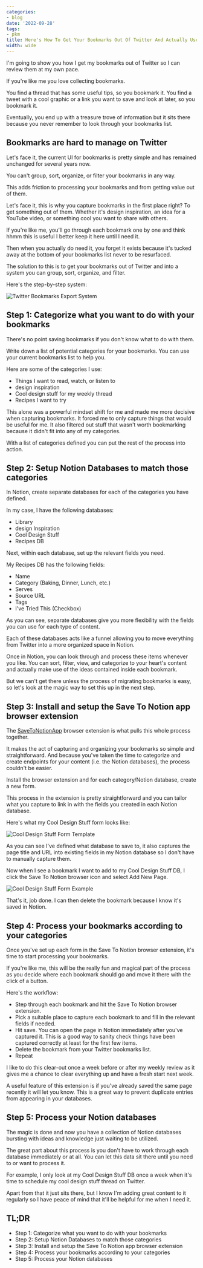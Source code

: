 ```yaml
---
categories:
- blog
date: '2022-09-28'
tags:
- pkm
title: Here's How To Get Your Bookmarks Out Of Twitter And Actually Use Them
width: wide
---
```


I'm going to show you how I get my bookmarks out of Twitter so I can review them at my own pace.

If you're like me you love collecting bookmarks.

You find a thread that has some useful tips, so you bookmark it. You find a tweet with a cool graphic or a link you want to save and look at later, so you bookmark it. 

Eventually, you end up with a treasure trove of information but it sits there because you never remember to look through your bookmarks list.

## Bookmarks are hard to manage on Twitter

Let's face it, the current UI for bookmarks is pretty simple and has remained unchanged for several years now.

You can't group, sort, organize, or filter your bookmarks in any way.  

This adds friction to processing your bookmarks and from getting value out of them.

Let's face it, this is why you capture bookmarks in the first place right? To get something out of them. Whether it's design inspiration, an idea for a YouTube video, or something cool you want to share with others.

If you're like me, you'll go through each bookmark one by one and think hhmm this is useful I better keep it here until I need it. 

Then when you actually do need it, you forget it exists because it's tucked away at the bottom of your bookmarks list never to be resurfaced.

The solution to this is to get your bookmarks out of Twitter and into a system you can group, sort, organize, and filter.

Here's the step-by-step system:

![Twitter Bookmarks Export System](/assets/images/2022/MXA22018/MXA22018-overview.excalidraw.png)

## Step 1: Categorize what you want to do with your bookmarks

There's no point saving bookmarks if you don't know what to do with them.

Write down a list of potential categories for your bookmarks. You can use your current bookmarks list to help you. 

Here are some of the categories I use:
- Things I want to read, watch, or listen to
- design inspiration 
- Cool design stuff for my weekly thread
- Recipes I want to try

This alone was a powerful mindset shift for me and made me more decisive when capturing bookmarks. It forced me to only capture things that would be useful for me. It also filtered out stuff that wasn't worth bookmarking because it didn't fit into any of my categories.

With a list of categories defined you can put the rest of the process into action.

## Step 2: Setup Notion Databases to match those categories

In Notion, create separate databases for each of the categories you have defined. 

In my case, I have the following databases:
- Library
- design Inspiration
- Cool Design Stuff
- Recipes DB

Next, within each database, set up the relevant fields you need.

My Recipes DB has the following fields:
- Name
- Category (Baking, Dinner, Lunch, etc.)
- Serves
- Source URL
- Tags
- I've Tried This (Checkbox)

As you can see, separate databases give you more flexibility with the fields you can use for each type of content.

Each of these databases acts like a funnel allowing you to move everything from Twitter into a more organized space in Notion. 

Once in Notion, you can look through and process these items whenever you like. You can sort, filter, view, and categorize to your heart's content and actually make use of the ideas contained inside each bookmark.

But we can't get there unless the process of migrating bookmarks is easy, so let's look at the magic way to set this up in the next step.

## Step 3: Install and setup the Save To Notion app browser extension

The [SaveToNotionApp](https://twitter.com/SaveToNotionApp) browser extension is what pulls this whole process together. 

It makes the act of capturing and organizing your bookmarks so simple and straightforward. And because you've taken the time to categorize and create endpoints for your content (i.e. the Notion databases), the process couldn't be easier.

Install the browser extension and for each category/Notion database, create a new form.

This process in the extension is pretty straightforward and you can tailor what you capture to link in with the fields you created in each Notion database.

Here's what my Cool Design Stuff form looks like: 

![Cool Design Stuff Form Template](/assets/images/2022/MXA22018/form-template.png)

As you can see I've defined what database to save to, it also captures the page title and URL into existing fields in my Notion database so I don't have to manually capture them.

Now when I see a bookmark I want to add to my Cool Design Stuff DB, I click the Save To Notion browser icon and select Add New Page.

![Cool Design Stuff Form Example](/assets/images/2022/MXA22018/example-form.png)

That's it, job done. I can then delete the bookmark because I know it's saved in Notion.

## Step 4: Process your bookmarks according to your categories

Once you've set up each form in the Save To Notion browser extension, it's time to start processing your bookmarks.

If you're like me, this will be the really fun and magical part of the process as you decide where each bookmark should go and move it there with the click of a button.

Here's the workflow:
- Step through each bookmark and hit the Save To Notion browser extension.
- Pick a suitable place to capture each bookmark to and fill in the relevant fields if needed.
- Hit save. You can open the page in Notion immediately after you've captured it. This is a good way to sanity check things have been captured correctly at least for the first few items.
- Delete the bookmark from your Twitter bookmarks list.
- Repeat

I like to do this clear-out once a week before or after my weekly review as it gives me a chance to clear everything up and have a fresh start next week.

A useful feature of this extension is if you've already saved the same page recently it will let you know. This is a great way to prevent duplicate entries from appearing in your databases.

## Step 5: Process your Notion databases

The magic is done and now you have a collection of Notion databases bursting with ideas and knowledge just waiting to be utilized.

The great part about this process is you don't have to work through each database immediately or at all. You can let this data sit there until you need to or want to process it.

For example, I only look at my Cool Design Stuff DB once a week when it's time to schedule my cool design stuff thread on Twitter. 

Apart from that it just sits there, but I know I'm adding great content to it regularly so I have peace of mind that it'll be helpful for me when I need it.

## TL;DR
- Step 1: Categorize what you want to do with your bookmarks
- Step 2: Setup Notion Databases to match those categories
- Step 3: Install and setup the Save To Notion app browser extension
- Step 4: Process your bookmarks according to your categories
- Step 5: Process your Notion databases